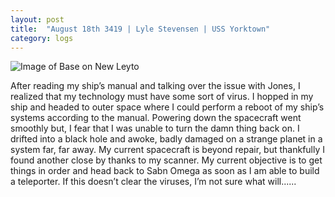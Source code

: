 ```yaml
---
layout: post
title:  "August 18th 3419 | Lyle Stevensen | USS Yorktown"
category: logs
---
```


![Image of Base on New Leyto](https://nms-seventh-fleet.github.io/images/stevensen_3419-08-18_001.jpg)

<p>After reading my ship’s manual and talking over the issue with Jones, I realized that my technology must have some sort of virus. I hopped in my ship and headed to outer space where I could perform a reboot of my ship’s systems according to the manual. Powering down the spacecraft went smoothly but, I fear that I was unable to turn the damn thing back on. I drifted into a black hole and awoke, badly damaged on a strange planet in a system far, far away. My current spacecraft is beyond repair, but thankfully I found another close by thanks to my scanner. My current objective is to get things in order and head back to Sabn Omega as soon as I am able to build a teleporter. If this doesn’t clear the viruses, I’m not sure what will......</p>

<!--more-->



